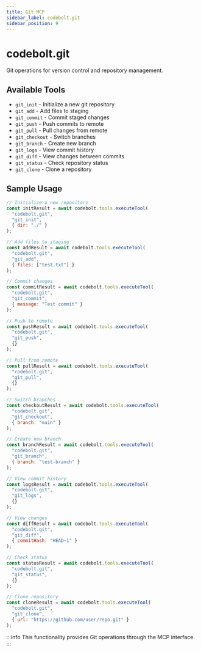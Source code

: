 ```yaml
---
title: Git MCP
sidebar_label: codebolt.git
sidebar_position: 9
---
```


# codebolt.git

Git operations for version control and repository management.

## Available Tools

- `git_init` - Initialize a new git repository
- `git_add` - Add files to staging
- `git_commit` - Commit staged changes
- `git_push` - Push commits to remote
- `git_pull` - Pull changes from remote
- `git_checkout` - Switch branches
- `git_branch` - Create new branch
- `git_logs` - View commit history
- `git_diff` - View changes between commits
- `git_status` - Check repository status
- `git_clone` - Clone a repository

## Sample Usage

```javascript
// Initialize a new repository
const initResult = await codebolt.tools.executeTool(
  "codebolt.git",
  "git_init",
  { dir: "./" }
);

// Add files to staging
const addResult = await codebolt.tools.executeTool(
  "codebolt.git",
  "git_add",
  { files: ["test.txt"] }
);

// Commit changes
const commitResult = await codebolt.tools.executeTool(
  "codebolt.git",
  "git_commit",
  { message: "Test commit" }
);

// Push to remote
const pushResult = await codebolt.tools.executeTool(
  "codebolt.git",
  "git_push",
  {}
);

// Pull from remote
const pullResult = await codebolt.tools.executeTool(
  "codebolt.git",
  "git_pull",
  {}
);

// Switch branches
const checkoutResult = await codebolt.tools.executeTool(
  "codebolt.git",
  "git_checkout",
  { branch: "main" }
);

// Create new branch
const branchResult = await codebolt.tools.executeTool(
  "codebolt.git",
  "git_branch",
  { branch: "test-branch" }
);

// View commit history
const logsResult = await codebolt.tools.executeTool(
  "codebolt.git",
  "git_logs",
  {}
);

// View changes
const diffResult = await codebolt.tools.executeTool(
  "codebolt.git",
  "git_diff",
  { commitHash: "HEAD~1" }
);

// Check status
const statusResult = await codebolt.tools.executeTool(
  "codebolt.git",
  "git_status",
  {}
);

// Clone repository
const cloneResult = await codebolt.tools.executeTool(
  "codebolt.git",
  "git_clone",
  { url: "https://github.com/user/repo.git" }
);
```

:::info
This functionality provides Git operations through the MCP interface.
::: 